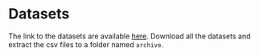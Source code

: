# Datasets

The link to the datasets are available [here](https://www.kaggle.com/datasets/nitishabharathi/email-spam-dataset/). Download all the datasets and extract the csv files to a folder named `archive`.
